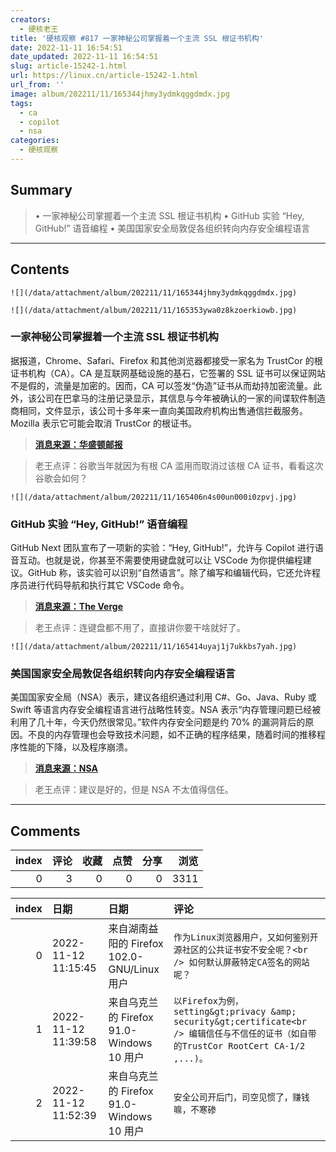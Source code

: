 ```yaml
---
creators:
  - 硬核老王
title: '硬核观察 #817 一家神秘公司掌握着一个主流 SSL 根证书机构'
date: 2022-11-11 16:54:51
date_updated: 2022-11-11 16:54:51
slug: article-15242-1.html
url: https://linux.cn/article-15242-1.html
url_from: ''
image: album/202211/11/165344jhmy3ydmkqggdmdx.jpg
tags:
  - ca
  - copilot
  - nsa
categories:
  - 硬核观察
---
```


## Summary

> • 一家神秘公司掌握着一个主流 SSL 根证书机构 • GitHub 实验 “Hey, GitHub!” 语音编程 • 美国国家安全局敦促各组织转向内存安全编程语言

***

<!-- more -->

## Contents

`![](/data/attachment/album/202211/11/165344jhmy3ydmkqggdmdx.jpg)`

`![](/data/attachment/album/202211/11/165353ywa0z8kzoerkiowb.jpg)`

### 一家神秘公司掌握着一个主流 SSL 根证书机构

据报道，Chrome、Safari、Firefox 和其他浏览器都接受一家名为 TrustCor 的根证书机构（CA）。CA 是互联网基础设施的基石，它签署的 SSL 证书可以保证网站不是假的，流量是加密的。因而，CA 可以签发“伪造”证书从而劫持加密流量。此外，该公司在巴拿马的注册记录显示，其信息与今年被确认的一家的间谍软件制造商相同，文件显示，该公司十多年来一直向美国政府机构出售通信拦截服务。Mozilla 表示它可能会取消 TrustCor 的根证书。

> 
> **[消息来源：华盛顿邮报](https://www.washingtonpost.com/technology/2022/11/08/trustcor-internet-addresses-government-connections/)**
> 
> 
> 

> 
> 老王点评：谷歌当年就因为有根 CA 滥用而取消过该根 CA 证书，看看这次谷歌会如何？
> 
> 
> 

`![](/data/attachment/album/202211/11/165406n4s00un000i0zpvj.jpg)`

### GitHub 实验 “Hey, GitHub!” 语音编程

GitHub Next 团队宣布了一项新的实验：“Hey, GitHub!”，允许与 Copilot 进行语音互动。也就是说，你甚至不需要使用键盘就可以让 VSCode 为你提供编程建议。GitHub 称，该实验可以识别“自然语言”。除了编写和编辑代码，它还允许程序员进行代码导航和执行其它 VSCode 命令。

> 
> **[消息来源：The Verge](https://www.theverge.com/2022/11/9/23449175/hey-github-voice-copilot-code-programming-system)**
> 
> 
> 

> 
> 老王点评：连键盘都不用了，直接讲你要干啥就好了。
> 
> 
> 

`![](/data/attachment/album/202211/11/165414uyaj1j7ukkbs7yah.jpg)`

### 美国国家安全局敦促各组织转向内存安全编程语言

美国国家安全局（NSA）表示，建议各组织通过利用 C#、Go、Java、Ruby 或 Swift 等语言内存安全编程语言进行战略性转变。NSA 表示“内存管理问题已经被利用了几十年，今天仍然很常见。”软件内存安全问题是约 70% 的漏洞背后的原因。不良的内存管理也会导致技术问题，如不正确的程序结果，随着时间的推移程序性能的下降，以及程序崩溃。

> 
> **[消息来源：NSA](https://www.nsa.gov/Press-Room/News-Highlights/Article/Article/3215760/nsa-releases-guidance-on-how-to-protect-against-software-memory-safety-issues/)**
> 
> 
> 

> 
> 老王点评：建议是好的，但是 NSA 不太值得信任。
> 
> 
>

***

## Comments


|   index |   评论 |   收藏 |   点赞 |   分享 |   浏览 |
|--------:|-------:|-------:|-------:|-------:|-------:|
|       0 |      3 |      0 |      0 |      0 |   3311 |

|   index | 日期                | 日期                                        | 评论                                                                                                                                     |
|--------:|:--------------------|:--------------------------------------------|:-----------------------------------------------------------------------------------------------------------------------------------------|
|       0 | 2022-11-12 11:15:45 | 来自湖南益阳的 Firefox 102.0-GNU/Linux 用户 | `作为Linux浏览器用户，又如何鉴别开源社区的公共证书安不安全呢？<br /> 如何默认屏蔽特定CA签名的网站呢？`                                   |
|       1 | 2022-11-12 11:39:58 | 来自乌克兰的 Firefox 91.0-Windows 10 用户   | `以Firefox为例，setting&gt;privacy &amp; security&gt;certificate<br /> 编辑信任与不信任的证书（如自带的TrustCor RootCert CA-1/2 ,...)。` |
|       2 | 2022-11-12 11:52:39 | 来自乌克兰的 Firefox 91.0-Windows 10 用户   | `安全公司开后门，司空见惯了，赚钱嘛，不寒碜`                                                                                             |
